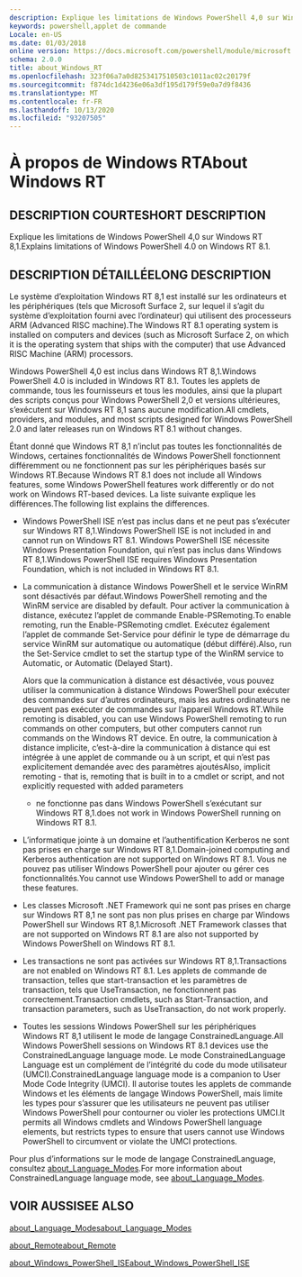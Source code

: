 ```yaml
---
description: Explique les limitations de Windows PowerShell 4,0 sur Windows RT 8,1.
keywords: powershell,applet de commande
Locale: en-US
ms.date: 01/03/2018
online version: https://docs.microsoft.com/powershell/module/microsoft.powershell.core/about/about_windows_rt?view=powershell-5.1&WT.mc_id=ps-gethelp
schema: 2.0.0
title: about_Windows_RT
ms.openlocfilehash: 323f06a7a0d8253417510503c1011ac02c20179f
ms.sourcegitcommit: f874dc1d4236e06a3df195d179f59e0a7d9f8436
ms.translationtype: MT
ms.contentlocale: fr-FR
ms.lasthandoff: 10/13/2020
ms.locfileid: "93207505"
---
```

# <a name="about-windows-rt"></a><span data-ttu-id="354d8-104">À propos de Windows RT</span><span class="sxs-lookup"><span data-stu-id="354d8-104">About Windows RT</span></span>

## <a name="short-description"></a><span data-ttu-id="354d8-105">DESCRIPTION COURTE</span><span class="sxs-lookup"><span data-stu-id="354d8-105">SHORT DESCRIPTION</span></span>

<span data-ttu-id="354d8-106">Explique les limitations de Windows PowerShell 4,0 sur Windows RT 8,1.</span><span class="sxs-lookup"><span data-stu-id="354d8-106">Explains limitations of  Windows PowerShell 4.0 on Windows RT 8.1.</span></span>

## <a name="long-description"></a><span data-ttu-id="354d8-107">DESCRIPTION DÉTAILLÉE</span><span class="sxs-lookup"><span data-stu-id="354d8-107">LONG DESCRIPTION</span></span>

<span data-ttu-id="354d8-108">Le système d’exploitation Windows RT 8,1 est installé sur les ordinateurs et les périphériques (tels que Microsoft Surface 2, sur lequel il s’agit du système d’exploitation fourni avec l’ordinateur) qui utilisent des processeurs ARM (Advanced RISC machine).</span><span class="sxs-lookup"><span data-stu-id="354d8-108">The Windows RT 8.1 operating system is installed on computers and devices (such as Microsoft Surface 2, on which it is the operating system that ships with the computer) that use Advanced RISC Machine (ARM) processors.</span></span>

<span data-ttu-id="354d8-109">Windows PowerShell 4,0 est inclus dans Windows RT 8,1.</span><span class="sxs-lookup"><span data-stu-id="354d8-109">Windows PowerShell 4.0 is included in Windows RT 8.1.</span></span> <span data-ttu-id="354d8-110">Toutes les applets de commande, tous les fournisseurs et tous les modules, ainsi que la plupart des scripts conçus pour Windows PowerShell 2,0 et versions ultérieures, s’exécutent sur Windows RT 8,1 sans aucune modification.</span><span class="sxs-lookup"><span data-stu-id="354d8-110">All cmdlets, providers, and modules, and most scripts designed for Windows PowerShell 2.0 and later releases run on Windows RT 8.1 without changes.</span></span>

<span data-ttu-id="354d8-111">Étant donné que Windows RT 8,1 n’inclut pas toutes les fonctionnalités de Windows, certaines fonctionnalités de Windows PowerShell fonctionnent différemment ou ne fonctionnent pas sur les périphériques basés sur Windows RT.</span><span class="sxs-lookup"><span data-stu-id="354d8-111">Because Windows RT 8.1 does not include all Windows features, some Windows PowerShell features work differently or do not work on Windows RT-based devices.</span></span> <span data-ttu-id="354d8-112">La liste suivante explique les différences.</span><span class="sxs-lookup"><span data-stu-id="354d8-112">The following list explains the differences.</span></span>

- <span data-ttu-id="354d8-113">Windows PowerShell ISE n’est pas inclus dans et ne peut pas s’exécuter sur Windows RT 8,1.</span><span class="sxs-lookup"><span data-stu-id="354d8-113">Windows PowerShell ISE is not included in and cannot run on Windows RT 8.1.</span></span>
  <span data-ttu-id="354d8-114">Windows PowerShell ISE nécessite Windows Presentation Foundation, qui n’est pas inclus dans Windows RT 8,1.</span><span class="sxs-lookup"><span data-stu-id="354d8-114">Windows PowerShell ISE requires Windows Presentation Foundation, which is not included in Windows RT 8.1.</span></span>

- <span data-ttu-id="354d8-115">La communication à distance Windows PowerShell et le service WinRM sont désactivés par défaut.</span><span class="sxs-lookup"><span data-stu-id="354d8-115">Windows PowerShell remoting and the WinRM service are disabled by default.</span></span>
  <span data-ttu-id="354d8-116">Pour activer la communication à distance, exécutez l’applet de commande Enable-PSRemoting.</span><span class="sxs-lookup"><span data-stu-id="354d8-116">To enable remoting, run the Enable-PSRemoting cmdlet.</span></span> <span data-ttu-id="354d8-117">Exécutez également l’applet de commande Set-Service pour définir le type de démarrage du service WinRM sur automatique ou automatique (début différé).</span><span class="sxs-lookup"><span data-stu-id="354d8-117">Also, run the Set-Service cmdlet to set the startup type of the WinRM service to Automatic, or Automatic (Delayed Start).</span></span>

  <span data-ttu-id="354d8-118">Alors que la communication à distance est désactivée, vous pouvez utiliser la communication à distance Windows PowerShell pour exécuter des commandes sur d’autres ordinateurs, mais les autres ordinateurs ne peuvent pas exécuter de commandes sur l’appareil Windows RT.</span><span class="sxs-lookup"><span data-stu-id="354d8-118">While remoting is disabled, you can use Windows PowerShell remoting to run commands on other computers, but other computers cannot run commands on the Windows RT device.</span></span> <span data-ttu-id="354d8-119">En outre, la communication à distance implicite, c’est-à-dire la communication à distance qui est intégrée à une applet de commande ou à un script, et qui n’est pas explicitement demandée avec des paramètres ajoutés</span><span class="sxs-lookup"><span data-stu-id="354d8-119">Also, implicit remoting - that is, remoting that is built in to a cmdlet or script, and not explicitly requested with added parameters</span></span>
  - <span data-ttu-id="354d8-120">ne fonctionne pas dans Windows PowerShell s’exécutant sur Windows RT 8,1.</span><span class="sxs-lookup"><span data-stu-id="354d8-120">does not work in Windows PowerShell running on Windows RT 8.1.</span></span>

- <span data-ttu-id="354d8-121">L’informatique jointe à un domaine et l’authentification Kerberos ne sont pas prises en charge sur Windows RT 8,1.</span><span class="sxs-lookup"><span data-stu-id="354d8-121">Domain-joined computing and Kerberos authentication are not supported on Windows RT 8.1.</span></span> <span data-ttu-id="354d8-122">Vous ne pouvez pas utiliser Windows PowerShell pour ajouter ou gérer ces fonctionnalités.</span><span class="sxs-lookup"><span data-stu-id="354d8-122">You cannot use Windows PowerShell to add or manage these features.</span></span>

- <span data-ttu-id="354d8-123">Les classes Microsoft .NET Framework qui ne sont pas prises en charge sur Windows RT 8,1 ne sont pas non plus prises en charge par Windows PowerShell sur Windows RT 8,1.</span><span class="sxs-lookup"><span data-stu-id="354d8-123">Microsoft .NET Framework classes that are not supported on Windows RT 8.1 are also not supported by Windows PowerShell on Windows RT 8.1.</span></span>

- <span data-ttu-id="354d8-124">Les transactions ne sont pas activées sur Windows RT 8,1.</span><span class="sxs-lookup"><span data-stu-id="354d8-124">Transactions are not enabled on Windows RT 8.1.</span></span> <span data-ttu-id="354d8-125">Les applets de commande de transaction, telles que start-transaction et les paramètres de transaction, tels que UseTransaction, ne fonctionnent pas correctement.</span><span class="sxs-lookup"><span data-stu-id="354d8-125">Transaction cmdlets, such as Start-Transaction, and transaction parameters, such as UseTransaction, do not work properly.</span></span>

- <span data-ttu-id="354d8-126">Toutes les sessions Windows PowerShell sur les périphériques Windows RT 8,1 utilisent le mode de langage ConstrainedLanguage.</span><span class="sxs-lookup"><span data-stu-id="354d8-126">All Windows PowerShell sessions on Windows RT 8.1 devices use the ConstrainedLanguage language mode.</span></span> <span data-ttu-id="354d8-127">Le mode ConstrainedLanguage Language est un complément de l’intégrité du code du mode utilisateur (UMCI).</span><span class="sxs-lookup"><span data-stu-id="354d8-127">ConstrainedLanguage language mode is a companion to User Mode Code Integrity (UMCI).</span></span> <span data-ttu-id="354d8-128">Il autorise toutes les applets de commande Windows et les éléments de langage Windows PowerShell, mais limite les types pour s’assurer que les utilisateurs ne peuvent pas utiliser Windows PowerShell pour contourner ou violer les protections UMCI.</span><span class="sxs-lookup"><span data-stu-id="354d8-128">It permits all Windows cmdlets and Windows PowerShell language elements, but restricts types to ensure that users cannot use Windows PowerShell to circumvent or violate the UMCI protections.</span></span>

<span data-ttu-id="354d8-129">Pour plus d’informations sur le mode de langage ConstrainedLanguage, consultez [about_Language_Modes](about_Language_Modes.md).</span><span class="sxs-lookup"><span data-stu-id="354d8-129">For more information about ConstrainedLanguage language mode, see [about_Language_Modes](about_Language_Modes.md).</span></span>

## <a name="see-also"></a><span data-ttu-id="354d8-130">VOIR AUSSI</span><span class="sxs-lookup"><span data-stu-id="354d8-130">SEE ALSO</span></span>

[<span data-ttu-id="354d8-131">about_Language_Modes</span><span class="sxs-lookup"><span data-stu-id="354d8-131">about_Language_Modes</span></span>](about_Language_Modes.md)

[<span data-ttu-id="354d8-132">about_Remote</span><span class="sxs-lookup"><span data-stu-id="354d8-132">about_Remote</span></span>](about_Remote.md)

[<span data-ttu-id="354d8-133">about_Windows_PowerShell_ISE</span><span class="sxs-lookup"><span data-stu-id="354d8-133">about_Windows_PowerShell_ISE</span></span>](about_Windows_PowerShell_ISE.md)
